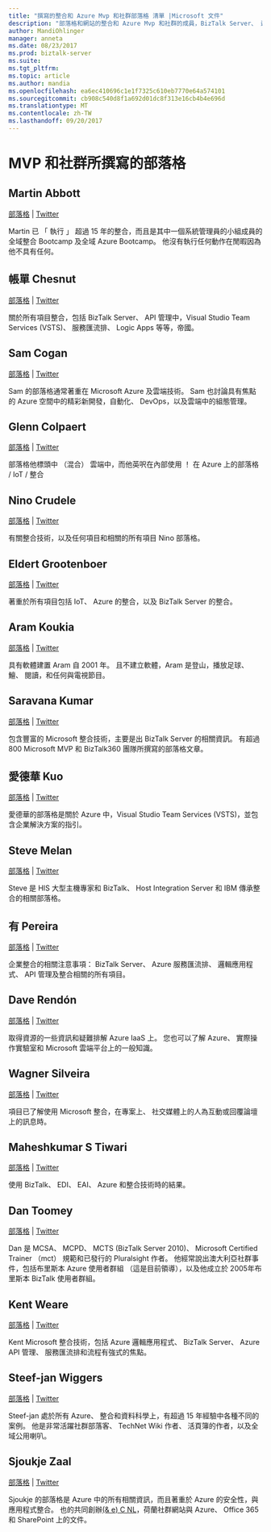 ```yaml
---
title: "撰寫的整合和 Azure Mvp 和社群部落格 清單 |Microsoft 文件"
description: "部落格和網站的整合和 Azure Mvp 和社群的成員，BizTalk Server、 邏輯應用程式，以及其他更多資訊"
author: MandiOhlinger
manager: anneta
ms.date: 08/23/2017
ms.prod: biztalk-server
ms.suite: 
ms.tgt_pltfrm: 
ms.topic: article
ms.author: mandia
ms.openlocfilehash: ea6ec410696c1e1f7325c610eb7770e64a574101
ms.sourcegitcommit: cb908c540d8f1a692d01dc8f313e16cb4b4e696d
ms.translationtype: MT
ms.contentlocale: zh-TW
ms.lasthandoff: 09/20/2017
---
```

# <a name="mvp-and-community-written-blogs"></a>MVP 和社群所撰寫的部落格


## <a name="martin-abbott"></a>Martin Abbott
[部落格](http://martinabbott.com)  |  [Twitter](https://twitter.com/martinabbott)

Martin 已 「 執行 」 超過 15 年的整合，而且是其中一個系統管理員的小組成員的全域整合 Bootcamp 及全域 Azure Bootcamp。 他沒有執行任何動作在閒暇因為他不具有任何。 

## <a name="bill-chesnut"></a>帳單 Chesnut
[部落格](https://biztalkbill.com)  |  [Twitter](https://twitter.com/BizTalkBill)

關於所有項目整合，包括 BizTalk Server、 API 管理中，Visual Studio Team Services (VSTS)、 服務匯流排、 Logic Apps 等等，帝國。

## <a name="sam-cogan"></a>Sam Cogan
[部落格](http://samcogan.com)  |  [Twitter](https://twitter.com/samcogan)

Sam 的部落格通常著重在 Microsoft Azure 及雲端技術。 Sam 也討論具有焦點的 Azure 空間中的精彩新開發，自動化、 DevOps，以及雲端中的組態管理。 

## <a name="glenn-colpaert"></a>Glenn Colpaert
[部落格](https://glenncolpaert.wordpress.com/)  |  [Twitter](https://twitter.com/GlennColpaert)

部落格他標頭中 （混合） 雲端中，而他英呎在內部使用 ！ 在 Azure 上的部落格 / IoT / 整合

## <a name="nino-crudele"></a>Nino Crudele
[部落格](https://blog.ninocrudele.com/)  |  [Twitter](https://twitter.com/ninocrudele)

有關整合技術，以及任何項目和相關的所有項目 Nino 部落格。

## <a name="eldert-grootenboer"></a>Eldert Grootenboer
[部落格](https://blog.eldert.net/)  |  [Twitter](https://twitter.com/egrootenboer)

著重於所有項目包括 IoT、 Azure 的整合，以及 BizTalk Server 的整合。 

## <a name="aram-koukia"></a>Aram Koukia
[部落格](https://koukia.ca)  |  [Twitter](https://twitter.com/aramkoukia)

具有軟體建置 Aram 自 2001 年。 且不建立軟體，Aram 是登山，播放足球、 鱣、 閱讀，和任何與電視節目。

## <a name="saravana-kumar"></a>Saravana Kumar
[部落格](https://blogs.biztalk360.com/)  |  [Twitter](https://twitter.com/BizTalk360)

包含豐富的 Microsoft 整合技術，主要是出 BizTalk Server 的相關資訊。 有超過 800 Microsoft MVP 和 BizTalk360 團隊所撰寫的部落格文章。 

## <a name="edward-kuo"></a>愛德華 Kuo 
[部落格](http://edwardkuo.imas.tw/)  |  [Twitter](https://twitter.com/Chia_Chi_Kuo)

愛德華的部落格是關於 Azure 中，Visual Studio Team Services (VSTS)，並包含企業解決方案的指引。

## <a name="steve-melan"></a>Steve Melan 
[部落格](http://stevemelan.wordpress.com)  |  [Twitter](https://twitter.com/SteveMelan)

Steve 是 HIS 大型主機專家和 BizTalk、 Host Integration Server 和 IBM 傳承整合的相關部落格。

## <a name="sandro-pereira"></a>有 Pereira
[部落格](https://blog.sandro-pereira.com)  |  [Twitter](https://twitter.com/sandro_asp)

企業整合的相關注意事項： BizTalk Server、 Azure 服務匯流排、 邏輯應用程式、 API 管理及整合相關的所有項目。

## <a name="dave-rendn"></a>Dave Rendón
[部落格](https://wikiazure.com/)  |  [Twitter](https://twitter.com/DaveRndn)

取得資源的一些資訊和疑難排解 Azure IaaS 上。 您也可以了解 Azure、 實際操作實驗室和 Microsoft 雲端平台上的一般知識。

## <a name="wagner-silveira"></a>Wagner Silveira
[部落格](https://notetoself.tech)  |  [Twitter](https://twitter.com/WSilveiraNZ)

項目已了解使用 Microsoft 整合，在專案上、 社交媒體上的人為互動或回覆論壇上的訊息時。  

## <a name="maheshkumar-s-tiwari"></a>Maheshkumar S Tiwari
[部落格](http://tech-findings.blogspot.in/)  |  [Twitter](https://twitter.com/Savvy_mahesh)

使用 BizTalk、 EDI、 EAI、 Azure 和整合技術時的結果。

## <a name="dan-toomey"></a>Dan Toomey
[部落格](https://mindovermessaging.com/)  |  [Twitter](https://twitter.com/daniel2me)

Dan 是 MCSA、 MCPD、 MCTS (BizTalk Server 2010)、 Microsoft Certified Trainer （mct） 規範和已發行的 Pluralsight 作者。 他經常說出澳大利亞社群事件，包括布里斯本 Azure 使用者群組 （這是目前領導），以及他成立於 2005年布里斯本 BizTalk 使用者群組。 

## <a name="kent-weare"></a>Kent Weare
[部落格](http://www.MiddlewareInTheCloud.com)  |  [Twitter](https://twitter.com/wearsy)

Kent Microsoft 整合技術，包括 Azure 邏輯應用程式、 BizTalk Server、 Azure API 管理、 服務匯流排和流程有強式的焦點。

## <a name="steef-jan-wiggers"></a>Steef-jan Wiggers
[部落格](https://blog.steef-jan-wiggers.com/)  |  [Twitter](https://twitter.com/SteefJan)

Steef-jan 處於所有 Azure、 整合和資料科學上，有超過 15 年經驗中各種不同的案例。 他是非常活躍社群部落客、 TechNet Wiki 作者、 活頁簿的作者，以及全域公用喇叭。 

## <a name="sjoukje-zaal"></a>Sjoukje Zaal
[部落格](http://sjoukjezaal.com/)  |  [Twitter](https://twitter.com/sjoukjezaal)

Sjoukje 的部落格是 Azure 中的所有相關資訊，而且著重於 Azure 的安全性，與應用程式整合。 也的共同創辦[(& e) C NL](http://spcnl.nl/)，荷蘭社群網站與 Azure、 Office 365 和 SharePoint 上的文件。 